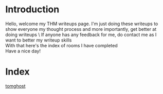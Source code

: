 # Introduction
Hello, welcome my THM writeups page. I'm just doing these writeups to show everyone my thought process and more importantly, get better at doing writeups \ 
If anyone has any feedback for me, do contact me as I want to better my writeup skills \
With that here's the index of rooms I have completed \
Have a nice day!

# Index
[tomghost](https://github.com/Shibss1/TryHackMe/blob/main/tomghost.md)
